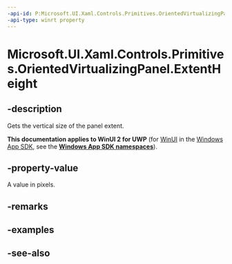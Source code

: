 ```yaml
---
-api-id: P:Microsoft.UI.Xaml.Controls.Primitives.OrientedVirtualizingPanel.ExtentHeight
-api-type: winrt property
---
```


<!-- Property syntax
public double ExtentHeight { get; }
-->

# Microsoft.UI.Xaml.Controls.Primitives.OrientedVirtualizingPanel.ExtentHeight

## -description
Gets the vertical size of the panel extent.

**This documentation applies to WinUI 2 for UWP** (for [WinUI](/windows/apps/winui/winui3/) in the [Windows App SDK](/windows/apps/windows-app-sdk/), see the **[Windows App SDK namespaces](/windows/windows-app-sdk/api/winrt/)**).

## -property-value
A value in pixels.

## -remarks

## -examples

## -see-also
